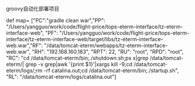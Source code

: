 groovy自动化部署项目


def map= ["PC":"gradle clean war","PP": "/Users/yangguo/work/code/flight-price/tops-eterm-interface/tz-eterm-interface-web", "PF": "/Users/yangguo/work/code/flight-price/tops-eterm-interface/tz-eterm-interface-web/target/libs/tz-eterm-interface-web.war","RF": "/data/tomcat-eterm/webapps/tz-eterm-interface-web.war", "RH": "192.168.160.183", "RPT": 22, "RU": "root", "RPD": "root", "RC": "cd /data/tomcat-eterm/bin;./shutdown.sh;ps x|grep /data/tomcat-eterm/| grep -v grep|awk \'{print \$1}\'|xargs kill -9;cd /data/tomcat-eterm/logs/;rm -rf catalina.out;cd /data/tomcat-eterm/bin;./startup.sh", "RL": "/data/tomcat-eterm/logs/catalina.out"]